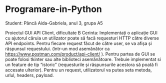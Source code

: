 # Programare-in-Python
Student: Pâncă Aida-Gabriela, anul 3, grupa A5

Proiectul GUI API Client, dificultate B
Cerinta: Implementați o aplicație GUI cu ajutorul căruia un utilizator poate să facă requesturi HTTP către diverse API endpoints.
Pentru fiecare request făcut de către user, se va afișa și răspunsul requestului. (într-un mod asemănător ca https://www.postman.com/product/api-client/ ).
Pentru partea de GUI se poate folosi tkinter sau alte biblioteci asemănătoare.
Trebuie implementat si un feature de tip “istoric” (requesturile și răspunsurile acestora să poată fi accesate ulterior).
Pentru un request, utilizatorul va putea seta metoda, urlul, headers, payload.
